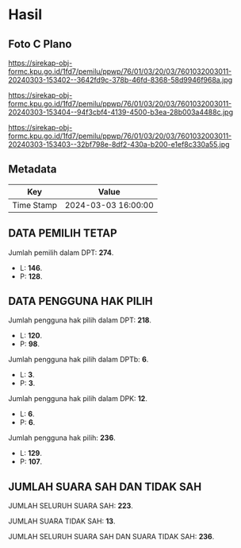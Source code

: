 # Hasil

## Foto C Plano

https://sirekap-obj-formc.kpu.go.id/1fd7/pemilu/ppwp/76/01/03/20/03/7601032003011-20240303-153402--3642fd9c-378b-46fd-8368-58d9946f968a.jpg

https://sirekap-obj-formc.kpu.go.id/1fd7/pemilu/ppwp/76/01/03/20/03/7601032003011-20240303-153404--94f3cbf4-4139-4500-b3ea-28b003a4488c.jpg

https://sirekap-obj-formc.kpu.go.id/1fd7/pemilu/ppwp/76/01/03/20/03/7601032003011-20240303-153403--32bf798e-8df2-430a-b200-e1ef8c330a55.jpg


## Metadata

| Key        | Value               |
| ---------- | ------------------- |
| Time Stamp | 2024-03-03 16:00:00 |


## DATA PEMILIH TETAP

Jumlah pemilih dalam DPT: **274**.
 * L: **146**.
 * P: **128**.

## DATA PENGGUNA HAK PILIH

Jumlah pengguna hak pilih dalam DPT: **218**.
 * L: **120**.
 * P: **98**.

Jumlah pengguna hak pilih dalam DPTb: **6**.
 * L: **3**.
 * P: **3**.

Jumlah pengguna hak pilih dalam DPK: **12**.
 * L: **6**.
 * P: **6**.

Jumlah pengguna hak pilih: **236**.
 * L: **129**.
 * P: **107**.

## JUMLAH SUARA SAH DAN TIDAK SAH

JUMLAH SELURUH SUARA SAH: **223**.

JUMLAH SUARA TIDAK SAH: **13**.

JUMLAH SELURUH SUARA SAH DAN SUARA TIDAK SAH: **236**.


